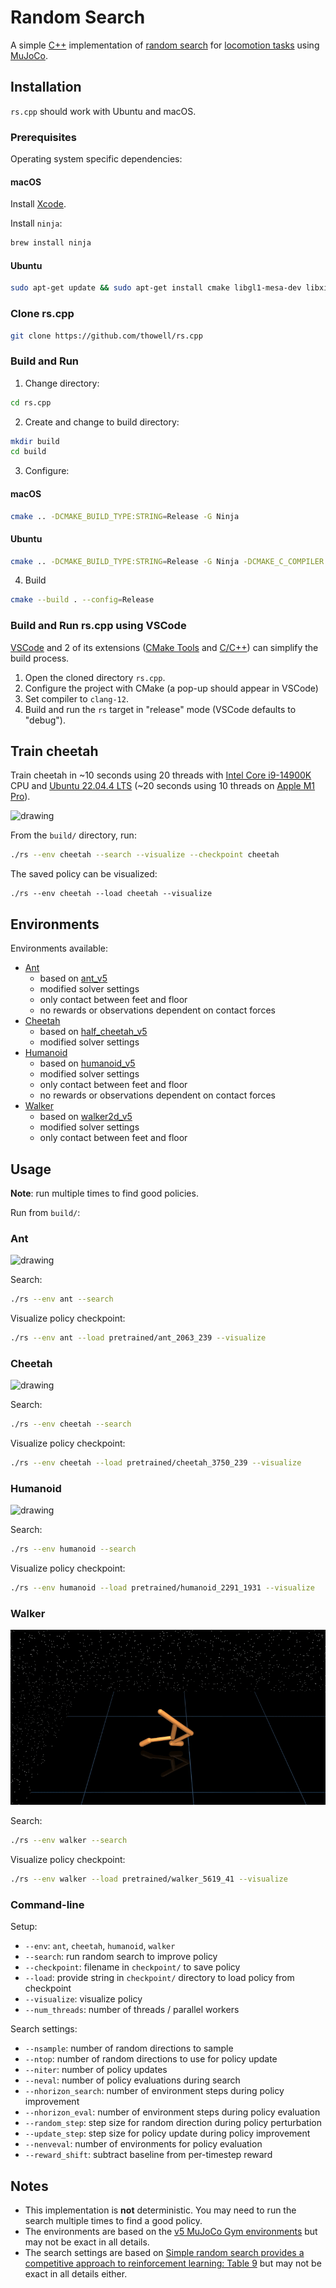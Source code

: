 # Random Search
A simple [C++](https://en.wikipedia.org/wiki/C%2B%2B) implementation of [random search](https://arxiv.org/abs/1803.07055) for [locomotion tasks](https://github.com/openai/gym/tree/master/gym/envs/mujoco) using [MuJoCo](https://mujoco.org/).

## Installation
`rs.cpp` should work with Ubuntu and macOS.

### Prerequisites
Operating system specific dependencies:

#### macOS
Install [Xcode](https://developer.apple.com/xcode/).

Install `ninja`:
```sh
brew install ninja
```

#### Ubuntu
```sh
sudo apt-get update && sudo apt-get install cmake libgl1-mesa-dev libxinerama-dev libxcursor-dev libxrandr-dev libxi-dev ninja-build clang-12
```

### Clone rs.cpp
```sh
git clone https://github.com/thowell/rs.cpp
```

### Build and Run
1. Change directory:
```sh
cd rs.cpp
```

2. Create and change to build directory:
```sh
mkdir build
cd build
```

3. Configure:

#### macOS
```sh
cmake .. -DCMAKE_BUILD_TYPE:STRING=Release -G Ninja
```

#### Ubuntu
```sh
cmake .. -DCMAKE_BUILD_TYPE:STRING=Release -G Ninja -DCMAKE_C_COMPILER:STRING=clang-12 -DCMAKE_CXX_COMPILER:STRING=clang++-12
```

4. Build
```sh
cmake --build . --config=Release
```

### Build and Run rs.cpp using VSCode
[VSCode](https://code.visualstudio.com/) and 2 of its
extensions ([CMake Tools](https://marketplace.visualstudio.com/items?itemName=ms-vscode.cmake-tools)
and [C/C++](https://marketplace.visualstudio.com/items?itemName=ms-vscode.cpptools))
can simplify the build process.

1. Open the cloned directory `rs.cpp`.
2. Configure the project with CMake (a pop-up should appear in VSCode)
3. Set compiler to `clang-12`.
4. Build and run the `rs` target in "release" mode (VSCode defaults to
   "debug").

## Train cheetah
Train cheetah in ~10 seconds using 20 threads with [Intel Core i9-14900K](https://www.intel.com/content/www/us/en/products/sku/236773/intel-core-i9-processor-14900k-36m-cache-up-to-6-00-ghz/specifications.html) CPU and [Ubuntu 22.04.4 LTS](https://releases.ubuntu.com/jammy/) (~20 seconds using 10 threads on [Apple M1 Pro](https://support.apple.com/en-us/111901)).

<img src="assets/cheetah.gif" alt="drawing" />

From the `build/` directory, run:
```sh
./rs --env cheetah --search --visualize --checkpoint cheetah
```

The saved policy can be visualized:
```
./rs --env cheetah --load cheetah --visualize
```


## Environments
Environments available:

- [Ant](rs/envs/ant.py)
  - based on [ant_v5](https://github.com/Farama-Foundation/Gymnasium/blob/main/gymnasium/envs/mujoco/ant_v5.py)
  - modified solver settings
  - only contact between feet and floor
  - no rewards or observations dependent on contact forces
- [Cheetah](rs/envs/cheetah.py)
  - based on [half_cheetah_v5](https://github.com/Farama-Foundation/Gymnasium/blob/main/gymnasium/envs/mujoco/half_cheetah_v5.py)
  - modified solver settings
- [Humanoid](rs/envs/humanoid.py)
  - based on [humanoid_v5](https://github.com/Farama-Foundation/Gymnasium/blob/main/gymnasium/envs/mujoco/humanoid_v5.py)
  - modified solver settings
  - only contact between feet and floor
  - no rewards or observations dependent on contact forces
- [Walker](rs/envs/walker.py)
  - based on [walker2d_v5](https://github.com/Farama-Foundation/Gymnasium/blob/main/gymnasium/envs/mujoco/walker2d_v5.py)
  - modified solver settings
  - only contact between feet and floor


## Usage
**Note**: run multiple times to find good policies.

Run from `build/`:

### Ant
<img src="assets/ant.gif" alt="drawing" />

Search:
```sh
./rs --env ant --search
```

Visualize policy checkpoint:
```sh
./rs --env ant --load pretrained/ant_2063_239 --visualize
```

### Cheetah
<img src="assets/cheetah.gif" alt="drawing" />

Search:
```sh
./rs --env cheetah --search
```

Visualize policy checkpoint:
```sh
./rs --env cheetah --load pretrained/cheetah_3750_239 --visualize
```

### Humanoid
<img src="assets/humanoid.gif" alt="drawing" />

Search:
```sh
./rs --env humanoid --search
```

Visualize policy checkpoint:
```sh
./rs --env humanoid --load pretrained/humanoid_2291_1931 --visualize
```

### Walker
<img src="assets/walker.gif" alt="drawing" />

Search:
```sh
./rs --env walker --search
```

Visualize policy checkpoint:
```sh
./rs --env walker --load pretrained/walker_5619_41 --visualize
```

### Command-line
Setup:
- `--env`: `ant`, `cheetah`, `humanoid`, `walker`
- `--search`: run random search to improve policy
- `--checkpoint`: filename in `checkpoint/` to save policy
- `--load`: provide string in `checkpoint/` 
directory to load policy from checkpoint
- `--visualize`: visualize policy 
- `--num_threads`: number of threads / parallel workers

Search settings:
- `--nsample`: number of random directions to sample
- `--ntop`: number of random directions to use for policy update
- `--niter`: number of policy updates
- `--neval`: number of policy evaluations during search
- `--nhorizon_search`: number of environment steps during policy improvement
- `--nhorizon_eval`: number of environment steps during policy evaluation
- `--random_step`: step size for random direction during policy perturbation
- `--update_step`: step size for policy update during policy improvement
- `--nenveval`: number of environments for policy evaluation
- `--reward_shift`: subtract baseline from per-timestep reward


## Notes
- This implementation is **not** deterministic. You may need to run the search multiple times to find a good policy.
- The environments are based on the [v5 MuJoCo Gym environments](https://github.com/Farama-Foundation/Gymnasium/tree/main/gymnasium/envs/mujoco) but may not be exact in all details.
- The search settings are based on [Simple random search provides a competitive approach to reinforcement learning: Table 9](https://arxiv.org/abs/1803.07055) but may not be exact in all details either.
